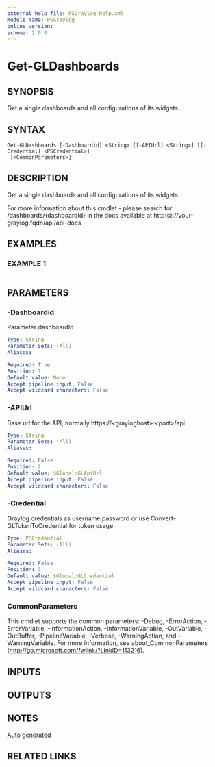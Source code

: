 ```yaml
---
external help file: PSGraylog-help.xml
Module Name: PSGraylog
online version:
schema: 2.0.0
---
```


# Get-GLDashboards

## SYNOPSIS
Get a single dashboards and all configurations of its widgets.

## SYNTAX

```
Get-GLDashboards [-Dashboardid] <String> [[-APIUrl] <String>] [[-Credential] <PSCredential>]
 [<CommonParameters>]
```

## DESCRIPTION
Get a single dashboards and all configurations of its widgets.


For more information about this cmdlet - please search for /dashboards/{dashboardId} in the docs available at http(s)://your-graylog.fqdn/api/api-docs

## EXAMPLES

### EXAMPLE 1
```

```

## PARAMETERS

### -Dashboardid
Parameter dashboardId

```yaml
Type: String
Parameter Sets: (All)
Aliases:

Required: True
Position: 1
Default value: None
Accept pipeline input: False
Accept wildcard characters: False
```

### -APIUrl
Base url for the API, normally https://\<grayloghost\>:\<port\>/api

```yaml
Type: String
Parameter Sets: (All)
Aliases:

Required: False
Position: 2
Default value: $Global:GLApiUrl
Accept pipeline input: False
Accept wildcard characters: False
```

### -Credential
Graylog credentials as username:password or use Convert-GLTokenToCredential for token usage

```yaml
Type: PSCredential
Parameter Sets: (All)
Aliases:

Required: False
Position: 3
Default value: $Global:GLCredential
Accept pipeline input: False
Accept wildcard characters: False
```

### CommonParameters
This cmdlet supports the common parameters: -Debug, -ErrorAction, -ErrorVariable, -InformationAction, -InformationVariable, -OutVariable, -OutBuffer, -PipelineVariable, -Verbose, -WarningAction, and -WarningVariable.
For more information, see about_CommonParameters (http://go.microsoft.com/fwlink/?LinkID=113216).

## INPUTS

## OUTPUTS

## NOTES
Auto generated

## RELATED LINKS
